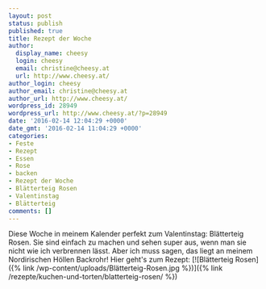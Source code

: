 ```yaml
---
layout: post
status: publish
published: true
title: Rezept der Woche
author:
  display_name: cheesy
  login: cheesy
  email: christine@cheesy.at
  url: http://www.cheesy.at/
author_login: cheesy
author_email: christine@cheesy.at
author_url: http://www.cheesy.at/
wordpress_id: 28949
wordpress_url: http://www.cheesy.at/?p=28949
date: '2016-02-14 12:04:29 +0000'
date_gmt: '2016-02-14 11:04:29 +0000'
categories:
- Feste
- Rezept
- Essen
- Rose
- backen
- Rezept der Woche
- Blätterteig Rosen
- Valentinstag
- Blätterteig
comments: []
---
```

Diese Woche in meinem Kalender perfekt zum Valentinstag: Blätterteig Rosen. Sie sind einfach zu machen und sehen super aus, wenn man sie nicht wie ich verbrennen lässt. Aber ich muss sagen, das liegt an meinem Nordirischen Höllen Backrohr!
Hier geht's zum Rezept:
[![Blätterteig Rosen]({% link /wp-content/uploads/Blätterteig-Rosen.jpg %})]({% link /rezepte/kuchen-und-torten/blatterteig-rosen/ %})
